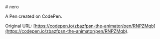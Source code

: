 <script src="https://gist.github.com/OlenaBuhaiova/b6b89891b63e997a02be4651ba6cd3f8.js"></script> # лего

A Pen created on CodePen.

Original URL: [https://codepen.io/zbazfpsn-the-animator/pen/RNPZMqb](https://codepen.io/zbazfpsn-the-animator/pen/RNPZMqb).


